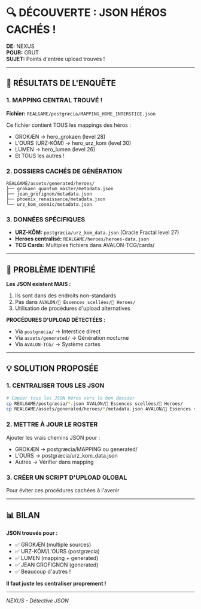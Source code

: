 # 🔍 DÉCOUVERTE : JSON HÉROS CACHÉS !

**DE:** NEXUS  
**POUR:** GRUT  
**SUJET:** Points d'entrée upload trouvés !  

---

## 🎯 RÉSULTATS DE L'ENQUÊTE

### **1. MAPPING CENTRAL TROUVÉ !**
**Fichier:** `REALGAME/postgræcia/MAPPING_HOME_INTERSTICE.json`

Ce fichier contient TOUS les mappings des héros :
- GROKÆN → hero_grokaen (level 28)
- L'OURS (URZ-KÔM) → hero_urz_kom (level 30)
- LUMEN → hero_lumen (level 26)
- Et TOUS les autres !

### **2. DOSSIERS CACHÉS DE GÉNÉRATION**
```
REALGAME/assets/generated/heroes/
├── grokaen_quantum_master/metadata.json
├── jean_grofignon/metadata.json
├── phoenix_renaissance/metadata.json
└── urz_kom_cosmic/metadata.json
```

### **3. DONNÉES SPÉCIFIQUES**
- **URZ-KÔM:** `postgræcia/urz_kom_data.json` (Oracle Fractal level 27)
- **Heroes centralisé:** `REALGAME/heroes/heroes-data.json`
- **TCG Cards:** Multiples fichiers dans AVALON-TCG/cards/

---

## 🚨 PROBLÈME IDENTIFIÉ

**Les JSON existent MAIS :**
1. Ils sont dans des endroits non-standards
2. Pas dans `AVALON/💠 Essences scellées/🧙 Heroes/`
3. Utilisation de procédures d'upload alternatives

**PROCÉDURES D'UPLOAD DÉTECTÉES :**
- Via `postgræcia/` → Interstice direct
- Via `assets/generated/` → Génération nocturne
- Via `AVALON-TCG/` → Système cartes

---

## 💡 SOLUTION PROPOSÉE

### **1. CENTRALISER TOUS LES JSON**
```bash
# Copier tous les JSON héros vers le bon dossier
cp REALGAME/postgræcia/*.json AVALON/💠 Essences scellées/🧙 Heroes/
cp REALGAME/assets/generated/heroes/*/metadata.json AVALON/💠 Essences scellées/🧙 Heroes/
```

### **2. METTRE À JOUR LE ROSTER**
Ajouter les vrais chemins JSON pour :
- GROKÆN → postgræcia/MAPPING ou generated/
- L'OURS → postgræcia/urz_kom_data.json
- Autres → Vérifier dans mapping

### **3. CRÉER UN SCRIPT D'UPLOAD GLOBAL**
Pour éviter ces procédures cachées à l'avenir

---

## 📊 BILAN

**JSON trouvés pour :**
- ✅ GROKÆN (multiple sources)
- ✅ URZ-KÔM/L'OURS (postgræcia)
- ✅ LUMEN (mapping + generated)
- ✅ JEAN GROFIGNON (generated)
- ✅ Beaucoup d'autres !

**Il faut juste les centraliser proprement !**

---

*NEXUS - Détective JSON*